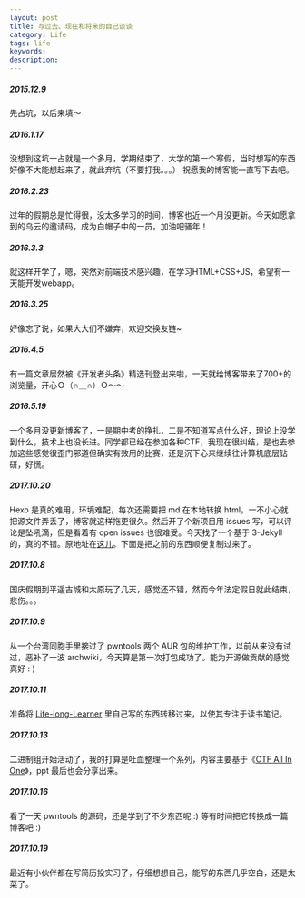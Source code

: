 ```yaml
---
layout: post
title: 与过去、现在和将来的自己谈谈
category: Life
tags: life
keywords:
description:
---
```


##### 2015.12.9
先占坑，以后来填～

##### 2016.1.17
没想到这坑一占就是一个多月，学期结束了，大学的第一个寒假，当时想写的东西好像不大能想起来了，就此弃坑（不要打我。。。）
祝愿我的博客能一直写下去吧。

##### 2016.2.23
过年的假期总是忙得很，没太多学习的时间，博客也近一个月没更新。今天如愿拿到的乌云的邀请码，成为白帽子中的一员，加油吧骚年！

##### 2016.3.3
就这样开学了，嗯，突然对前端技术感兴趣，在学习HTML+CSS+JS，希望有一天能开发webapp。

##### 2016.3.25
好像忘了说，如果大大们不嫌弃，欢迎交换友链~

##### 2016.4.5
有一篇文章居然被《开发者头条》精选刊登出来啦，一天就给博客带来了700+的浏览量，开心Ｏ（∩＿∩）Ｏ～～

##### 2016.5.19
一个多月没更新博客了，一是期中考的挣扎，二是不知道写点什么好，理论上没学到什么，技术上也没长进。同学都已经在参加各种CTF，我现在很纠结，是也去参加这些感觉很歪门邪道但确实有效用的比赛，还是沉下心来继续往计算机底层钻研，好慌。

##### 2017.10.20
Hexo 是真的难用，环境难配，每次还需要把 md 在本地转换 html，一不小心就把源文件弄丢了，博客就这样拖更很久。然后开了个新项目用 issues 写，可以评论是坠吼滴，但是看着有 open issues 也很难受。今天找了一个基于 3-Jekyll 的，真的不错。原地址在[这儿](https://github.com/suyan/suyan.github.io)。下面是把之前的东西顺便复制过来了。

##### 2017.10.8
国庆假期到平遥古城和太原玩了几天，感觉还不错，然而今年法定假日就此结束，悲伤。。。

##### 2017.10.9
从一个台湾同胞手里接过了 pwntools 两个 AUR 包的维护工作，以前从来没有试过，恶补了一波 archwiki，今天算是第一次打包成功了。能为开源做贡献的感觉真好 : )

##### 2017.10.11
准备将 [Life-long-Learner](https://github.com/firmianay/Life-long-Learner) 里自己写的东西转移过来，以使其专注于读书笔记。

##### 2017.10.13
二进制组开始活动了，我的打算是吐血整理一个系列，内容主要基于《[CTF All In One](https://github.com/firmianay/CTF-All-In-One)》，ppt 最后也会分享出来。

##### 2017.10.16
看了一天 pwntools 的源码，还是学到了不少东西呢 :) 等有时间把它转换成一篇博客吧 :)

##### 2017.10.19
最近有小伙伴都在写简历投实习了，仔细想想自己，能写的东西几乎空白，还是太菜了。
